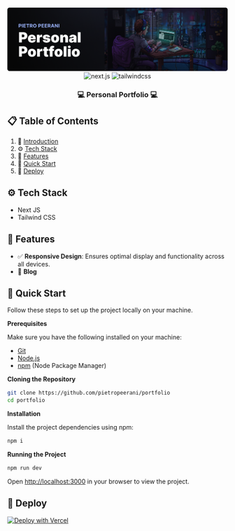 <div align="center">
  <br />
    <img src="./public/github-banner.png" alt="Project Banner">
  <br />

  <div>
    <img src="https://img.shields.io/badge/Next.js-black?style=for-the-badge&logo=nextdotjs&logoColor=white" alt="next.js" />
    <img src="https://img.shields.io/badge/-Tailwind_CSS-black?style=for-the-badge&logoColor=white&logo=tailwindcss&color=06B6D4" alt="tailwindcss" />
  </div>

  <h3 align="center">💻 Personal Portfolio 💻</h3>

</div>


## 📋 <a name="table">Table of Contents</a>
1. 🤖 [Introduction](#introduction)
2. ⚙️ [Tech Stack](#tech-stack)
3. 🔋 [Features](#features)
4. 🤸 [Quick Start](#quick-start)
5. 🚀 [Deploy](#deploy)


## <a name="tech-stack">⚙️ Tech Stack</a>
- Next JS
- Tailwind CSS


## <a name="features">🔋 Features</a>
- ✅ **Responsive Design**: Ensures optimal display and functionality across all devices.
- 🔄 **Blog**


## <a name="quick-start">🤸 Quick Start</a>

Follow these steps to set up the project locally on your machine.

**Prerequisites**

Make sure you have the following installed on your machine:

- [Git](https://git-scm.com/)
- [Node.js](https://nodejs.org/)
- [npm](https://www.npmjs.com/) (Node Package Manager)

**Cloning the Repository**

```bash
git clone https://github.com/pietropeerani/portfolio
cd portfolio
```

**Installation**

Install the project dependencies using npm:

```bash
npm i
```

**Running the Project**

```bash
npm run dev
```

Open [http://localhost:3000](http://localhost:3000) in your browser to view the project.


## <a name="deploy">🚀 Deploy</a>
[![Deploy with Vercel](https://vercel.com/button)](https://vercel.com/new/clone?repository-url=https%3A%2F%2Fgithub.com%2pietropeerani%2Fportfolio)
